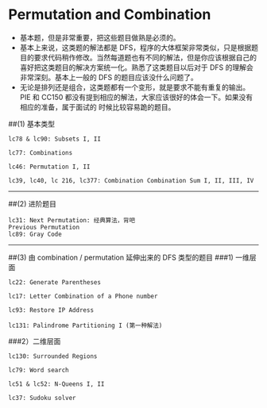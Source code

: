 # Permutation and Combination

* 基本题，但是非常重要，把这些题目做熟是必须的。
* 基本上来说，这类题的解法都是 DFS，程序的大体框架非常类似，只是根据题目的要求代码稍作修改。当然每道题也有不同的解法，但是你应该根据自己的喜好把这类题目的解决方案统一化。熟悉了这类题目以后对于 DFS 的理解会非常深刻。基本上一般的 DFS 的题目应该没什么问题了。
* 无论是排列还是组合，这类题都有一个变形，就是要求不能有重复的输出。PIE 和 CC150 
都没有提到相应的解法，大家应该很好的体会一下。如果没有相应的准备，属于面试的
时候比较容易跪的题目。

##(1) 基本类型

```
lc78 & lc90: Subsets I, II

lc77: Combinations

lc46: Permutation I, II

lc39, lc40, lc 216, lc377: Combination Combination Sum I, II, III, IV
```
--------
##(2) 进阶题目

```
lc31: Next Permutation: 经典算法，背吧
Previous Permutation
lc89: Gray Code
```
-----------
##(3) 由 combination / permutation 延伸出来的 DFS 类型的题目
###1) 一维层面

```
lc22: Generate Parentheses

lc17: Letter Combination of a Phone number

lc93: Restore IP Address

lc131: Palindrome Partitioning I (第一种解法)
```
###2）二维层面


```
lc130: Surrounded Regions

lc79: Word search

lc51 & lc52: N-Queens I, II

lc37: Sudoku solver
```













